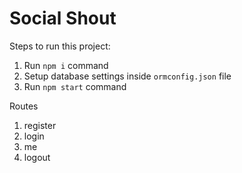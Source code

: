 # Social Shout
Steps to run this project:

1. Run `npm i` command
2. Setup database settings inside `ormconfig.json` file
3. Run `npm start` command

Routes 
1. register
2. login
3. me
4. logout
